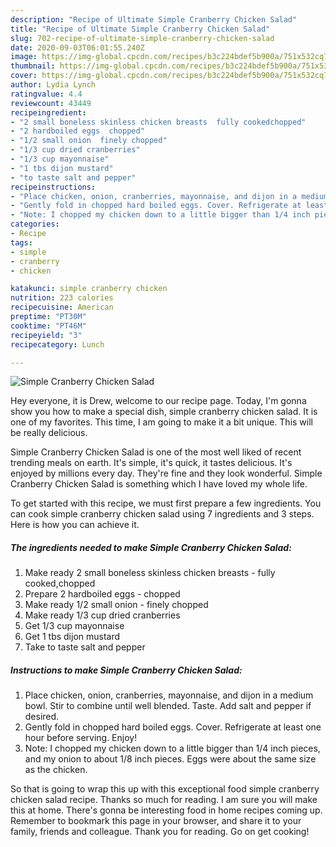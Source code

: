 ```yaml
---
description: "Recipe of Ultimate Simple Cranberry Chicken Salad"
title: "Recipe of Ultimate Simple Cranberry Chicken Salad"
slug: 702-recipe-of-ultimate-simple-cranberry-chicken-salad
date: 2020-09-03T06:01:55.240Z
image: https://img-global.cpcdn.com/recipes/b3c224bdef5b900a/751x532cq70/simple-cranberry-chicken-salad-recipe-main-photo.jpg
thumbnail: https://img-global.cpcdn.com/recipes/b3c224bdef5b900a/751x532cq70/simple-cranberry-chicken-salad-recipe-main-photo.jpg
cover: https://img-global.cpcdn.com/recipes/b3c224bdef5b900a/751x532cq70/simple-cranberry-chicken-salad-recipe-main-photo.jpg
author: Lydia Lynch
ratingvalue: 4.4
reviewcount: 43449
recipeingredient:
- "2 small boneless skinless chicken breasts  fully cookedchopped"
- "2 hardboiled eggs  chopped"
- "1/2 small onion  finely chopped"
- "1/3 cup dried cranberries"
- "1/3 cup mayonnaise"
- "1 tbs dijon mustard"
- "to taste salt and pepper"
recipeinstructions:
- "Place chicken, onion, cranberries, mayonnaise, and dijon in a medium bowl. Stir to combine until well blended. Taste. Add salt and pepper if desired."
- "Gently fold in chopped hard boiled eggs. Cover. Refrigerate at least one hour before serving. Enjoy!"
- "Note: I chopped my chicken down to a little bigger than 1/4 inch pieces, and my onion to about 1/8 inch pieces. Eggs were about the same size as the chicken."
categories:
- Recipe
tags:
- simple
- cranberry
- chicken

katakunci: simple cranberry chicken 
nutrition: 223 calories
recipecuisine: American
preptime: "PT30M"
cooktime: "PT46M"
recipeyield: "3"
recipecategory: Lunch

---
```



![Simple Cranberry Chicken Salad](https://img-global.cpcdn.com/recipes/b3c224bdef5b900a/751x532cq70/simple-cranberry-chicken-salad-recipe-main-photo.jpg)

Hey everyone, it is Drew, welcome to our recipe page. Today, I'm gonna show you how to make a special dish, simple cranberry chicken salad. It is one of my favorites. This time, I am going to make it a bit unique. This will be really delicious.

Simple Cranberry Chicken Salad is one of the most well liked of recent trending meals on earth. It's simple, it's quick, it tastes delicious. It's enjoyed by millions every day. They're fine and they look wonderful. Simple Cranberry Chicken Salad is something which I have loved my whole life.




To get started with this recipe, we must first prepare a few ingredients. You can cook simple cranberry chicken salad using 7 ingredients and 3 steps. Here is how you can achieve it.

<!--inarticleads1-->

##### The ingredients needed to make Simple Cranberry Chicken Salad:

1. Make ready 2 small boneless skinless chicken breasts - fully cooked,chopped
1. Prepare 2 hardboiled eggs - chopped
1. Make ready 1/2 small onion - finely chopped
1. Make ready 1/3 cup dried cranberries
1. Get 1/3 cup mayonnaise
1. Get 1 tbs dijon mustard
1. Take to taste salt and pepper




<!--inarticleads2-->

##### Instructions to make Simple Cranberry Chicken Salad:

1. Place chicken, onion, cranberries, mayonnaise, and dijon in a medium bowl. Stir to combine until well blended. Taste. Add salt and pepper if desired.
1. Gently fold in chopped hard boiled eggs. Cover. Refrigerate at least one hour before serving. Enjoy!
1. Note: I chopped my chicken down to a little bigger than 1/4 inch pieces, and my onion to about 1/8 inch pieces. Eggs were about the same size as the chicken.




So that is going to wrap this up with this exceptional food simple cranberry chicken salad recipe. Thanks so much for reading. I am sure you will make this at home. There's gonna be interesting food in home recipes coming up. Remember to bookmark this page in your browser, and share it to your family, friends and colleague. Thank you for reading. Go on get cooking!
